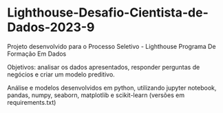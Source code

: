 # Lighthouse-Desafio-Cientista-de-Dados-2023-9

Projeto desenvolvido para o Processo Seletivo - Lighthouse Programa De Formação Em Dados

Objetivos: analisar os dados apresentados, responder perguntas de negócios e criar um modelo preditivo.

Análise e modelos desenvolvidos em python, utilizando jupyter notebook, pandas, numpy, seaborn, matplotlib e scikit-learn (versões em requirements.txt)
